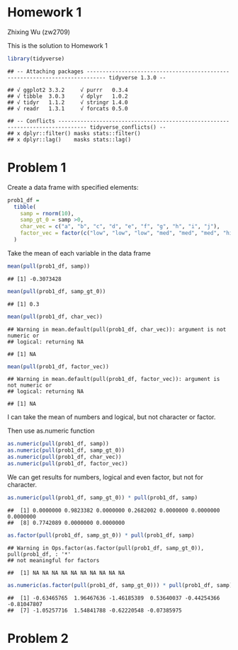 Homework 1
================
Zhixing Wu (zw2709)

This is the solution to Homework 1

``` r
library(tidyverse)
```

    ## -- Attaching packages ---------------------------------------------------------------------------- tidyverse 1.3.0 --

    ## √ ggplot2 3.3.2     √ purrr   0.3.4
    ## √ tibble  3.0.3     √ dplyr   1.0.2
    ## √ tidyr   1.1.2     √ stringr 1.4.0
    ## √ readr   1.3.1     √ forcats 0.5.0

    ## -- Conflicts ------------------------------------------------------------------------------- tidyverse_conflicts() --
    ## x dplyr::filter() masks stats::filter()
    ## x dplyr::lag()    masks stats::lag()

# Problem 1

Create a data frame with specified elements:

``` r
prob1_df =
  tibble(
    samp = rnorm(10),
    samp_gt_0 = samp >0,
    char_vec = c("a", "b", "c", "d", "e", "f", "g", "h", "i", "j"),
    factor_vec = factor(c("low", "low", "low", "med", "med", "med", "high", "high", "high", "high"))
  )
```

Take the mean of each variable in the data frame

``` r
mean(pull(prob1_df, samp))
```

    ## [1] -0.3073428

``` r
mean(pull(prob1_df, samp_gt_0))
```

    ## [1] 0.3

``` r
mean(pull(prob1_df, char_vec))
```

    ## Warning in mean.default(pull(prob1_df, char_vec)): argument is not numeric or
    ## logical: returning NA

    ## [1] NA

``` r
mean(pull(prob1_df, factor_vec))
```

    ## Warning in mean.default(pull(prob1_df, factor_vec)): argument is not numeric or
    ## logical: returning NA

    ## [1] NA

I can take the mean of numbers and logical, but not character or factor.

Then use as.numeric function

``` r
as.numeric(pull(prob1_df, samp))
as.numeric(pull(prob1_df, samp_gt_0))
as.numeric(pull(prob1_df, char_vec))
as.numeric(pull(prob1_df, factor_vec))
```

We can get results for numbers, logical and even factor, but not for
character.

``` r
as.numeric(pull(prob1_df, samp_gt_0)) * pull(prob1_df, samp)
```

    ##  [1] 0.0000000 0.9823382 0.0000000 0.2682002 0.0000000 0.0000000 0.0000000
    ##  [8] 0.7742089 0.0000000 0.0000000

``` r
as.factor(pull(prob1_df, samp_gt_0)) * pull(prob1_df, samp)
```

    ## Warning in Ops.factor(as.factor(pull(prob1_df, samp_gt_0)), pull(prob1_df, : '*'
    ## not meaningful for factors

    ##  [1] NA NA NA NA NA NA NA NA NA NA

``` r
as.numeric(as.factor(pull(prob1_df, samp_gt_0))) * pull(prob1_df, samp)
```

    ##  [1] -0.63465765  1.96467636 -1.46185389  0.53640037 -0.44254366 -0.81047807
    ##  [7] -1.05257716  1.54841788 -0.62220548 -0.07385975

# Problem 2
